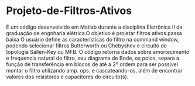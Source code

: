 # Projeto-de-Filtros-Ativos
É um código desenvolvido em Matlab durante a disciplina Eletrônica II da graduação de engnharia elétrica.O objetivo é projetar filtros ativos passa baixa
O usuário define as características do filtro na command window, podendo selecionar filtros Butterworth ou Chebyshev e circuito de topologia Sallen-Key ou MFB. 
O código retorna dados sobre amortecimento e frequencia natural do filtro, seu diagrama de Bode, os polos, separa a função de transferência em blocos de até a 2º ordem para ser possivel montar o filtro utilizando amp. ops. e cascateando-os, além de encontrar valores dos resistores e capacitores do circuito(s).
